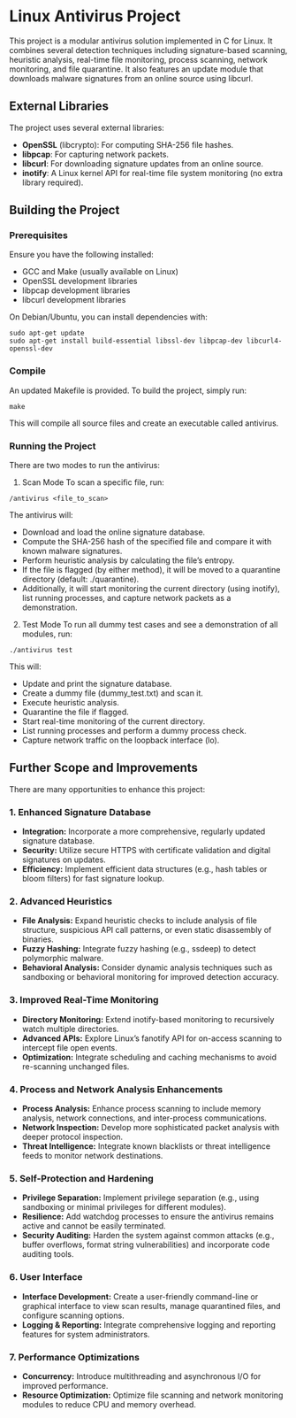 # Linux Antivirus Project

This project is a modular antivirus solution implemented in C for Linux. It combines several detection techniques including signature-based scanning, heuristic analysis, real-time file monitoring, process scanning, network monitoring, and file quarantine. It also features an update module that downloads malware signatures from an online source using libcurl.


## External Libraries

The project uses several external libraries:
- **OpenSSL** (libcrypto): For computing SHA-256 file hashes.
- **libpcap**: For capturing network packets.
- **libcurl**: For downloading signature updates from an online source.
- **inotify**: A Linux kernel API for real-time file system monitoring (no extra library required).

## Building the Project

### Prerequisites

Ensure you have the following installed:
- GCC and Make (usually available on Linux)
- OpenSSL development libraries
- libpcap development libraries
- libcurl development libraries

On Debian/Ubuntu, you can install dependencies with:
```
sudo apt-get update
sudo apt-get install build-essential libssl-dev libpcap-dev libcurl4-openssl-dev
```
### Compile

An updated Makefile is provided. To build the project, simply run:


```
make
```
This will compile all source files and create an executable called antivirus.

### Running the Project

There are two modes to run the antivirus:

1. Scan Mode
To scan a specific file, run:

```
/antivirus <file_to_scan>
```

The antivirus will:

* Download and load the online signature database.
* Compute the SHA-256 hash of the specified file and compare it with known malware signatures.
* Perform heuristic analysis by calculating the file’s entropy.
* If the file is flagged (by either method), it will be moved to a quarantine directory (default: ./quarantine).
* Additionally, it will start monitoring the current directory (using inotify), list running processes, and capture network packets as a demonstration.
2. Test Mode
To run all dummy test cases and see a demonstration of all modules, run:

```
./antivirus test
```
This will:
* Update and print the signature database.
* Create a dummy file (dummy_test.txt) and scan it.
* Execute heuristic analysis.
* Quarantine the file if flagged.
* Start real-time monitoring of the current directory.
* List running processes and perform a dummy process check.
* Capture network traffic on the loopback interface (lo).



## Further Scope and Improvements

There are many opportunities to enhance this project:

### 1. Enhanced Signature Database
- **Integration:** Incorporate a more comprehensive, regularly updated signature database.
- **Security:** Utilize secure HTTPS with certificate validation and digital signatures on updates.
- **Efficiency:** Implement efficient data structures (e.g., hash tables or bloom filters) for fast signature lookup.

### 2. Advanced Heuristics
- **File Analysis:** Expand heuristic checks to include analysis of file structure, suspicious API call patterns, or even static disassembly of binaries.
- **Fuzzy Hashing:** Integrate fuzzy hashing (e.g., ssdeep) to detect polymorphic malware.
- **Behavioral Analysis:** Consider dynamic analysis techniques such as sandboxing or behavioral monitoring for improved detection accuracy.

### 3. Improved Real-Time Monitoring
- **Directory Monitoring:** Extend inotify-based monitoring to recursively watch multiple directories.
- **Advanced APIs:** Explore Linux’s fanotify API for on-access scanning to intercept file open events.
- **Optimization:** Integrate scheduling and caching mechanisms to avoid re-scanning unchanged files.

### 4. Process and Network Analysis Enhancements
- **Process Analysis:** Enhance process scanning to include memory analysis, network connections, and inter-process communications.
- **Network Inspection:** Develop more sophisticated packet analysis with deeper protocol inspection.
- **Threat Intelligence:** Integrate known blacklists or threat intelligence feeds to monitor network destinations.

### 5. Self-Protection and Hardening
- **Privilege Separation:** Implement privilege separation (e.g., using sandboxing or minimal privileges for different modules).
- **Resilience:** Add watchdog processes to ensure the antivirus remains active and cannot be easily terminated.
- **Security Auditing:** Harden the system against common attacks (e.g., buffer overflows, format string vulnerabilities) and incorporate code auditing tools.

### 6. User Interface
- **Interface Development:** Create a user-friendly command-line or graphical interface to view scan results, manage quarantined files, and configure scanning options.
- **Logging & Reporting:** Integrate comprehensive logging and reporting features for system administrators.

### 7. Performance Optimizations
- **Concurrency:** Introduce multithreading and asynchronous I/O for improved performance.
- **Resource Optimization:** Optimize file scanning and network monitoring modules to reduce CPU and memory overhead.


